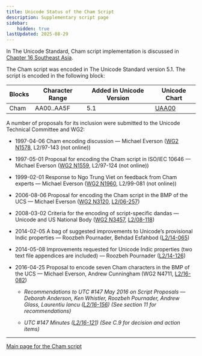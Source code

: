 ```yaml
---
title: Unicode Status of the Cham Script
description: Supplementary script page
sidebar:
    hidden: true
lastUpdated: 2025-08-29
---
```


In The Unicode Standard, Cham script implementation is discussed in [Chapter 16 Southeast Asia](http://www.unicode.org/versions/latest/ch16.pdf).

[comment]: # (end of intro)

[comment]: # (start of blocks)

The Cham script was encoded in The Unicode Standard version 5.1. The script is encoded in the following block:

| Blocks | Character Range | Added in Unicode Version | Unicode Chart |
| ------ | --------------- | ------------------------ | ------------- |
| Cham | AA00..AA5F | 5.1 | [UAA00](http://www.unicode.org/charts/PDF/UAA00.pdf) |

[comment]: # (end of blocks)

[comment]: # (start of chars)

[comment]: # (end of chars)

[comment]: # (start of rest)

A number of proposals for its inclusion were submitted to the Unicode Technical Committee and WG2:

- 1997-04-06 Cham encoding discussion — Michael Everson ([WG2 N1578](http://www.evertype.com/standards/tai/n1578-cham.pdf), L2/97-143 (not online))

- 1997-05-01 Proposal for encoding the Cham script in ISO/IEC 10646 — Michael Everson ([WG2 N1559](http://www.evertype.com/standards/ch/ch.html), L2/97-124 (not online))

- 1999-02-01 Response to Ngo Trung Viet on feedback from Cham experts — Michael Everson ([WG2 N1960](https://www.unicode.org/wg2/docs/n1960.pdf), L2/99-081 (not online))

- 2006-08-06 Proposal for encoding the Cham script in the BMP of the UCS — Michael Everson ([WG2 N3120](https://www.unicode.org/wg2/docs/n3120.pdf), [L2/06-257](http://www.unicode.org/cgi-bin/GetMatchingDocs.pl?L2/06-257))

- 2008-03-02 Criteria for the encoding of script-specific dandas — Unicode and US National Body ([WG2 N3457](https://www.unicode.org/wg2/docs/n3457.pdf), [L2/08-118](http://www.unicode.org/cgi-bin/GetMatchingDocs.pl?L2/08-118))

- 2014-02-05 A bag of suggested improvements to Unicode’s provisional Indic properties — Roozbeh Pournader, Behdad Esfahbod ([L2/14-065](http://www.unicode.org/cgi-bin/GetMatchingDocs.pl?L2/14-065))

- 2014-05-08 Improvements requested for Unicode Indic properties (two text file appendices are included) — Roozbeh Pournader ([L2/14-126](http://www.unicode.org/cgi-bin/GetMatchingDocs.pl?L2/14-126))

- 2016-04-25 Proposal to encode seven Cham characters in the BMP of the UCS — Michael Everson, Andrew Cunningham (WG2 N4711, [L2/16-082](http://www.unicode.org/cgi-bin/GetMatchingDocs.pl?L2/16-082))

  - _Recommendations to UTC #147 May 2016 on Script Proposals — Deborah Anderson, Ken Whistler, Roozbeh Pournader, Andrew Glass, Laurentiu Iancu ([L2/16-156](http://www.unicode.org/cgi-bin/GetMatchingDocs.pl?L2/16-156)) (See section 11 for recommendations)_

  - _UTC #147 Minutes ([L2/16-121](http://www.unicode.org/cgi-bin/GetMatchingDocs.pl?L2/16-121)) (See C.9 for decision and action items)_



<hr/>

[Main page for the Cham script](/scrlang/scripts/cham)


